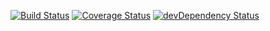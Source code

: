 [![Build Status](https://travis-ci.org/Absor/itsearviointitesti.svg?branch=master)](https://travis-ci.org/Absor/itsearviointitesti)
[![Coverage Status](https://coveralls.io/repos/Absor/itsearviointitesti/badge.png?branch=master)](https://coveralls.io/r/Absor/itsearviointitesti?branch=master)
[![devDependency Status](https://david-dm.org/Absor/itsearviointitesti/dev-status.svg)](https://david-dm.org/Absor/itsearviointitesti#info=devDependencies)
